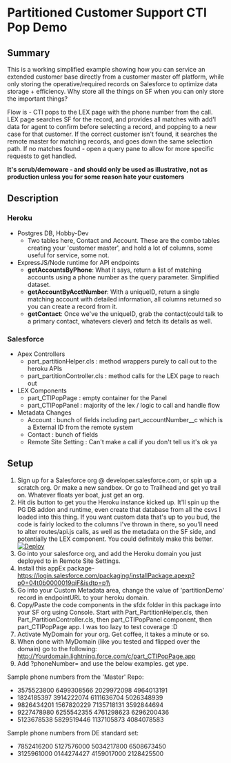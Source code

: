 # Partitioned Customer Support CTI Pop Demo

## Summary
This is a working simplified example showing how you can service an extended customer base directly from a customer master off platform, while only storing the operative/required records on Salesforce to optimize data storage + efficiency. Why store all the things on SF when you can only store the important things? 

Flow is - CTI pops to the LEX page with the phone number from the call. LEX page searches SF for the record, and provides all matches with add'l data for agent to confirm before selecting a record, and popping to a new case for that customer. If the correct customer isn't found, it searches the remote master for matching records, and goes down the same selection path. If no matches found - open a query pane to allow for more specific requests to get handled.

**It's scrub/demoware - and should only be used as illustrative, not as production unless you for some reason hate your customers**

## Description
### Heroku
- Postgres DB, Hobby-Dev
  - Two tables here, Contact and Account. These are the combo tables creating your 'customer master', and hold a lot of columns, some useful for service, some not.
- ExpressJS/Node runtime for API endpoints
    - **getAccountsByPhone**: What it says, return a list of matching accounts using a phone number as the query parameter. Simplified dataset.
    - **getAccountByAcctNumber**: With a uniqueID, return a single matching account with detailed information, all columns returned so you can create a record from it.
    - **getContact**: Once we've the uniqueID, grab the contact(could talk to a primary contact, whatevers clever) and fetch its details as well.

### Salesforce
- Apex Controllers
    - part_partitionHelper.cls : method wrappers purely to call out to the heroku APIs
    - part_partitionController.cls : method calls for the LEX page to reach out
- LEX Components
    - part_CTIPopPage : empty container for the Panel
    - part_CTIPopPanel : majority of the lex / logic to call and handle flow
- Metadata Changes
    - Account : bunch of fields including part_accountNumber__c which is a External ID from the remote system
    - Contact : bunch of fields
    - Remote Site Setting : Can't make a call if you don't tell us it's ok ya

## Setup
 1. Sign up for a Salesforce org @ developer.salesforce.com, or spin up a scratch org. Or make a new sandbox. Or go to Trailhead and get yo trail on. Whatever floats yer boat, just get an org.
 2. Hit dis button to get you the Heroku instance kicked up. It'll spin up the PG DB addon and runtime, even create that database from all the csvs I loaded into this thing. If you want custom data that's up to you bud, the code is fairly locked to the columns I've thrown in there, so you'll need to alter routes/api.js calls, as well as the metadata on the SF side, and potentially the LEX component. You could definitely make this better.  [![Deploy](https://www.herokucdn.com/deploy/button.svg)](https://heroku.com/deploy)
 3. Go into your salesforce org, and add the Heroku domain you just deployed to in Remote Site Settings.
 4. Install this appEx package- https://login.salesforce.com/packaging/installPackage.apexp?p0=04t0b0000019qiF&isdtp=p1\
 5. Go into your Custom Metadata area, change the value of 'partitionDemo' record in endpointURL to your heroku domain.
 6. Copy/Paste the code components in the sfdx folder in this package into your SF org using Console. Start with Part_PartitionHelper.cls, then Part_PartitionController.cls, then part_CTIPopPanel component, then part_CTIPopPage app. I was too lazy to test coverage :D
 7. Activate MyDomain for your org. Get coffee, it takes a minute or so.
 8. When done with MyDomain (like you tested and flipped over the domain) go to the following: http://Yourdomain.lightning.force.com/c/part_CTIPopPage.app
 9. Add ?phoneNumber= and use the below examples. get ype.

 


 Sample phone numbers from the 'Master' Repo:
* 3575523800 6499308566 2029972098 4964013191
* 1824185397 3914222074 6111636704 5026348939
* 9826434201 1567820229 7135718131 3592844694
* 9227478980 6255542355 4761298623 6296200436
* 5123678538 5829519446 1137105873 4084078583

Sample phone numbers from DE standard set:
* 7852416200 5127576000 5034217800 6508673450
* 3125961000 0144274427 4159017000 2128425500